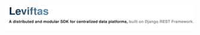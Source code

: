 <!--
  Copyright © 2025 Leviftas authors. All rights reserved.

  Licensed under the GNU General Public License v3.0 (the "License");
  you may not use this file except in compliance with the License.
  You may obtain a copy of the License at

  https://www.gnu.org/licenses/gpl-3.0.html

  Unless required by applicable law or agreed to in writing, software
  distributed under the License is distributed on an "AS IS" BASIS,
  WITHOUT WARRANTIES OR CONDITIONS OF ANY KIND, either express or implied.
  See the License for the specific language governing permissions and
  limitations under the License.

  README.md

  

  - Author   : FrostLeo <frostleo.dev@gmail.com>
  - Created  : 2025/10/24
  - Modified : 2025/10/24
-->

<a href="https://github.com/Leviftas-Studio/Leviftas"><img src="docs/assets/images/readme/banner.svg" alt="Leviftas"></a>

